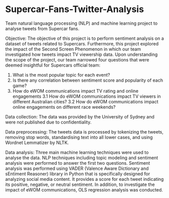 # Supercar-Fans-Twitter-Analysis
Team natural language processing (NLP) and machine learning project to analyse tweets from Supercar fans.

Objective: The objective of this project is to perform sentiment analysis on a dataset of tweets related to Supercars. Furthermore, this project explored the impact of the Second Screen Phenomenon in which our team investigated how tweets impact TV viewership data. Upon understanding the scope of the project, our team narrowed four questions that were deemed insightful for Supercars official team:

1. What is the most popular topic for each event?
2. Is there any correlation between sentiment score and popularity of each game?
3. How do eWOM communications impact TV rating and online engagements
  3.1 How do eWOM communications impact TV viewers in different Australian cities?
  3.2 How do eWOM communications impact online engagements on different race weekends?
  
Data collection: The data was provided by the University of Sydney and were not published due to confidentiality.

Data preprocessing: The tweets data is processed by tokenizing the tweets, removing stop words, standardising text into all lower cases, and using Wordnet Lemmatizer by NLTK.  

Data analysis: Three main machine learning techniques were used to analyse the data. NLP techniques including topic modeling and sentiment analysis were performed to answer the first two questions. Sentiment analysis was performed using VADER (Valence Aware Dictionary and sEntiment Reasoner) library in Python that is specifically designed for analyzing social media content. It provides a score for each tweet indicating its positive, negative, or neutral sentiment. In addition, to investigate the impact of eWOM communications, OLS regression analysis was conducted. 


